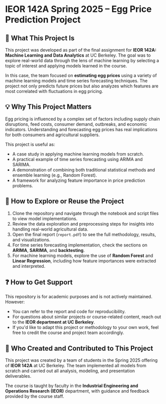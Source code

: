 # IEOR 142A Spring 2025 – Egg Price Prediction Project

## 📌 What This Project Is

This project was developed as part of the final assignment for **IEOR 142A: Machine Learning and Data Analytics** at UC Berkeley. The goal was to explore real-world data through the lens of machine learning by selecting a topic of interest and applying models learned in the course.

In this case, the team focused on **estimating egg prices** using a variety of machine learning models and time series forecasting techniques. The project not only predicts future prices but also analyzes which features are most correlated with fluctuations in egg pricing.

## 💡 Why This Project Matters

Egg pricing is influenced by a complex set of factors including supply chain disruptions, feed costs, consumer demand, outbreaks, and economic indicators. Understanding and forecasting egg prices has real implications for both consumers and agricultural suppliers.

This project is useful as:

* A case study in applying machine learning models from scratch.
* A practical example of time series forecasting using ARIMA and SARIMA.
* A demonstration of combining both traditional statistical methods and ensemble learning (e.g., Random Forest).
* A framework for analyzing feature importance in price prediction problems.

## 🚀 How to Explore or Reuse the Project

1. Clone the repository and navigate through the notebook and script files to view model implementations.
2. Review the data exploration and preprocessing steps for insights into handling real-world agricultural data.
3. Open the final report (`report.pdf`) to see the full methodology, results, and visualizations.
4. For time series forecasting implementation, check the sections on **ARIMA**, **SARIMA**, and **backtesting**.
5. For machine learning models, explore the use of **Random Forest** and **Linear Regression**, including how feature importances were extracted and interpreted.

## ❓ How to Get Support

This repository is for academic purposes and is not actively maintained. However:

* You can refer to the report and code for reproducibility.
* For questions about similar projects or course-related content, reach out to the **IEOR department at UC Berkeley**.
* If you'd like to adapt this project or methodology to your own work, feel free to credit the course and project team accordingly.

## 👥 Who Created and Contributed to This Project

This project was created by a team of students in the Spring 2025 offering of **IEOR 142A** at UC Berkeley. The team implemented all models from scratch and carried out all analysis, modeling, and presentation deliverables.

The course is taught by faculty in the **Industrial Engineering and Operations Research (IEOR)** department, with guidance and feedback provided by the course staff.

